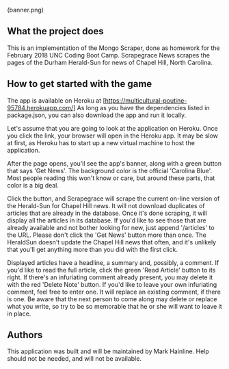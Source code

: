 (banner.png)

## What the project does
This is an implementation of the Mongo Scraper, done as homework for the February 2018 UNC Coding Boot Camp. Scrapegrace News scrapes the pages of the Durham Herald-Sun for news of Chapel Hill, North Carolina.

## How to get started with the game
The app is available on Heroku at [https://multicultural-poutine-95784.herokuapp.com/] As long as you have the dependencies listed in package.json, you can also download the app and run it locally.

Let's assume that you are going to look at the application on Heroku. Once you click the link, your browser will open in the Heroku app. It may be slow at first, as Heroku has to start up a new virtual machine to host the application.

After the page opens, you'll see the app's banner, along with a green button that says 'Get News'. The background color is the official 'Carolina Blue'. Most people reading this won't know or care, but around these parts, that color is a big deal.

Click the button, and Scrapegrace will scrape the current on-line version of the Herald-Sun for Chapel Hill news. It will not download duplicates of articles that are already in the database. Once it's done scraping, it will display all the articles in its database. If you'd like to see those that are already available and not bother looking for new, just append '/articles' to the URL. Please don't click the 'Get News' button more than once. The HeraldSun doesn't update the Chapel Hill news that often, and it's unlikely that you'll get anything more than you did with the first click.

Displayed articles have a headline, a summary and, possibly, a comment. If you'd like to read the full article, click the green 'Read Article' button to its right. If there's an infuriating comment already present, you may delete it with the red 'Delete Note' button. If you'd like to leave your own infuriating comment, feel free to enter one. It will replace an existing comment, if there is one. Be aware that the next person to come along may delete or replace what you write, so try to be so memorable that he or she will want to leave it in place.

## Authors
This application was built and will be maintained by Mark Hainline. Help should not be needed, and will not be available.
